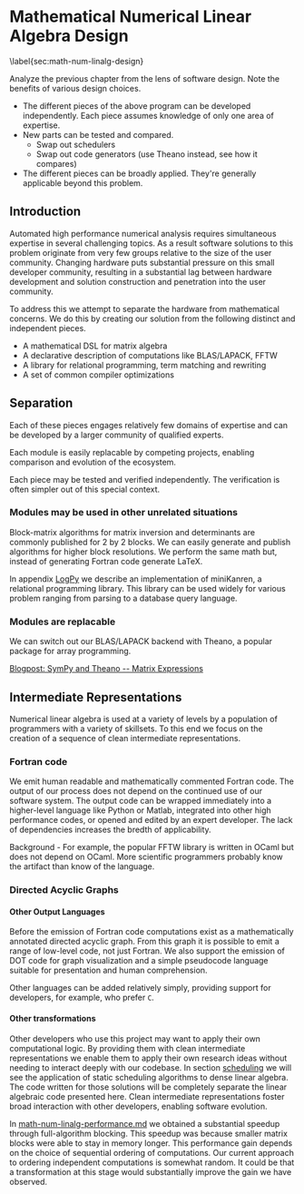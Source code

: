 
Mathematical Numerical Linear Algebra Design
============================================

\label{sec:math-num-linalg-design}

Analyze the previous chapter from the lens of software design.  Note the benefits of various design choices. 

*   The different pieces of the above program can be developed independently.  Each piece assumes knowledge of only one area of expertise.
*   New parts can be tested and compared. 
    *   Swap out schedulers
    *   Swap out code generators (use Theano instead, see how it compares)
*   The different pieces can be broadly applied.  They're generally applicable beyond this problem.

Introduction
------------

Automated high performance numerical analysis requires simultaneous expertise in several challenging topics.  As a result software solutions to this problem originate from very few groups relative to the size of the user community.  Changing hardware puts substantial pressure on this small developer community, resulting in a substantial lag between hardware development and solution construction and penetration into the user community.

To address this we attempt to separate the hardware from mathematical concerns.  We do this by creating our solution from the following distinct and independent pieces.

*   A mathematical DSL for matrix algebra
*   A declarative description of computations like BLAS/LAPACK, FFTW
*   A library for relational programming, term matching and rewriting
*   A set of common compiler optimizations

Separation
----------

Each of these pieces engages relatively few domains of expertise and can be developed by a larger community of qualified experts.

Each module is easily replacable by competing projects, enabling comparison and evolution of the ecosystem.

Each piece may be tested and verified independently.  The verification is often simpler out of this special context.

### Modules may be used in other unrelated situations

Block-matrix algorithms for matrix inversion and determinants are commonly published for 2 by 2 blocks.  We can easily generate and publish algorithms for higher block resolutions.  We perform the same math but, instead of generating Fortran code generate LaTeX.

In appendix [LogPy](logpy.md) we describe an implementation of miniKanren, a relational programming library.  This library can be used widely for various problem ranging from parsing to a database query language.

### Modules are replacable

We can switch out our BLAS/LAPACK backend with Theano, a popular package for array programming.

[Blogpost: SymPy and Theano -- Matrix Expressions](http://matthewrocklin.com/blog/work/2013/04/05/SymPy-Theano-part-3/)

Intermediate Representations
----------------------------

Numerical linear algebra is used at a variety of levels by a population of programmers with a variety of skillsets.  To this end we focus on the creation of a sequence of clean intermediate representations.

### Fortran code

We emit human readable and mathematically commented Fortran code.  The output of our process does not depend on the continued use of our software system.  The output code can be wrapped immediately into a higher-level language like Python or Matlab, integrated into other high performance codes, or opened and edited by an expert developer.  The lack of dependencies increases the bredth of applicability.

Background - For example, the popular FFTW library is written in OCaml but does not depend on OCaml.  More scientific programmers probably know the artifact than know of the language.

### Directed Acyclic Graphs

#### Other Output Languages 

Before the emission of Fortran code computations exist as a mathematically annotated directed acyclic graph.  From this graph it is possible to emit a range of low-level code, not just Fortran.   We also support the emission of DOT code for graph visualization and a simple pseudocode language suitable for presentation and human comprehension.

Other languages can be added relatively simply, providing support for developers, for example, who prefer `C`.

#### Other transformations

Other developers who use this project may want to apply their own computational logic.  By providing them with clean intermediate representations we enable them to apply their own research ideas without needing to interact deeply with our codebase.  In section [scheduling](scheduling.md) we will see the application of static scheduling algorithms to dense linear algebra.  The code written for those solutions will be completely separate the linear algebraic code presented here.  Clean intermediate representations foster broad interaction with other developers, enabling software evolution.

In [math-num-linalg-performance.md](math-num-linalg-performance.md) we obtained a substantial speedup through full-algorithm blocking.  This speedup was because smaller matrix blocks were able to stay in memory longer.  This performance gain depends on the choice of sequential ordering of computations.  Our current approach to ordering independent computations is somewhat random.  It could be that a transformation at this stage would substantially improve the gain we have observed.
